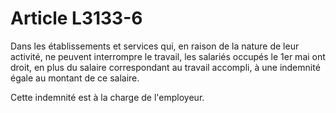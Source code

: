 # Article L3133-6

Dans les établissements et services qui, en raison de la nature de leur activité, ne peuvent interrompre le travail, les salariés occupés le 1er mai ont droit, en plus du salaire correspondant au travail accompli, à une indemnité égale au montant de ce salaire.

Cette indemnité est à la charge de l'employeur.